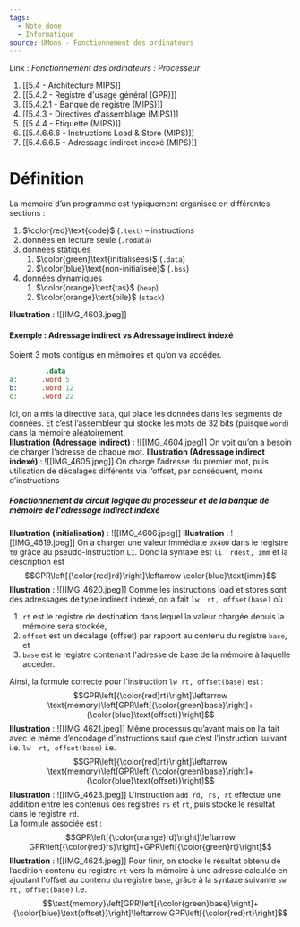```yaml
---
tags:
  - Note_done
  - Informatique
source: UMons - Fonctionnement des ordinateurs
---
```


Link :
_Fonctionnement des ordinateurs : Processeur_
1. [[5.4 - Architecture MIPS]]
2. [[5.4.2 - Registre d'usage général (GPR)]]
3. [[5.4.2.1 - Banque de registre (MIPS)]]
4. [[5.4.3 - Directives d'assemblage (MIPS)]]
5. [[5.4.4 - Etiquette (MIPS)]]
6. [[5.4.6.6.6 - Instructions Load & Store (MIPS)]]
7. [[5.4.6.6.5 - Adressage indirect indexé (MIPS)]]

# Définition
La mémoire d’un programme est typiquement organisée en différentes sections :
1. $\color{red}\text{code}$ (`.text`) – instructions
2. données en lecture seule (`.rodata`)
3. données statiques
	1. $\color{green}\text{initialisées}$ (`.data`)
	2. $\color{blue}\text{non-initialisée}$ (`.bss`)
4. données dynamiques
	1. $\color{orange}\text{tas}$ (`heap`)
	2. $\color{orange}\text{pile}$ (`stack`)

**Illustration** : ![[IMG_4603.jpeg]]
#### Exemple : Adressage indirect vs Adressage indirect indexé 
Soient 3 mots contigus en mémoires et qu’on va accéder.
```mips
		 .data
a:      .word 5
b:      .word 12
c:      .word 22
```
Ici, on a mis la directive `data`, qui place les données dans les segments de données. Et c’est l’assembleur qui stocke les mots de 32 bits (puisque `word`) dans la mémoire aléatoirement. 
\
**Illustration (Adressage indirect)** : ![[IMG_4604.jpeg]]
On voit qu’on a besoin de charger l’adresse de chaque mot.
**Illustration (Adressage indirect indexé)** :  ![[IMG_4605.jpeg]]
On charge l’adresse du premier mot, puis utilisation de décalages différents via l’offset, par conséquent, moins d’instructions 

##### Fonctionnement du circuit logique du processeur et de la banque de mémoire de l’adressage indirect indexé
**Illustration (initialisation)** : ![[IMG_4606.jpeg]]
**Illustration** : ![[IMG_4619.jpeg]]
On a charger une valeur immédiate `0x400` dans le registre `t0` grâce au pseudo-instruction `LI`. Donc la syntaxe est `li  rdest, imm` et la description est $$GPR\left[{\color{red}rd}\right]\leftarrow \color{blue}\text{imm}$$
**Illustration** : ![[IMG_4620.jpeg]]
Comme les instructions load et stores sont des adressages de type indirect indexé, on a fait `lw  rt, offset(base)` où 
1. `rt` est le registre de destination dans lequel la valeur chargée depuis la mémoire sera stockée, 
2. `offset` est un décalage (offset) par rapport au contenu du registre `base`, et 
3. `base` est le registre contenant l'adresse de base de la mémoire à laquelle accéder.

Ainsi, la formule correcte pour l'instruction `lw rt, offset(base)` est : $$GPR\left[{\color{red}rt}\right]\leftarrow \text{memory}\left[GPR\left[{\color{green}base}\right]+{\color{blue}\text{offset}}\right]$$
**Illustration** : ![[IMG_4621.jpeg]]
Même processus qu’avant mais on l’a fait avec le même d’encodage d’instructions sauf que c’est l'instruction suivant i.e. `lw  rt, offset(base)` i.e. $$GPR\left[{\color{red}rt}\right]\leftarrow \text{memory}\left[GPR\left[{\color{green}base}\right]+{\color{blue}\text{offset}}\right]$$
**Illustration** : ![[IMG_4623.jpeg]]
L'instruction `add rd, rs, rt` effectue une addition entre les contenus des registres `rs` et `rt`, puis stocke le résultat dans le registre `rd`.
\
La formule associée est : $$GPR\left[{\color{orange}rd}\right]\leftarrow GPR\left[{\color{red}rs}\right]+GPR\left[{\color{green}rt}\right]$$
**Illustration** : ![[IMG_4624.jpeg]]
Pour finir, on stocke le résultat obtenu de l’addition contenu du registre `rt` vers la mémoire à une adresse calculée en ajoutant l'offset au contenu du registre `base`,  grâce à la syntaxe suivante `sw  rt, offset(base)` i.e. $$\text{memory}\left[GPR\left[{\color{green}base}\right]+{\color{blue}\text{offset}}\right]\leftarrow GPR\left[{\color{red}rt}\right]$$
